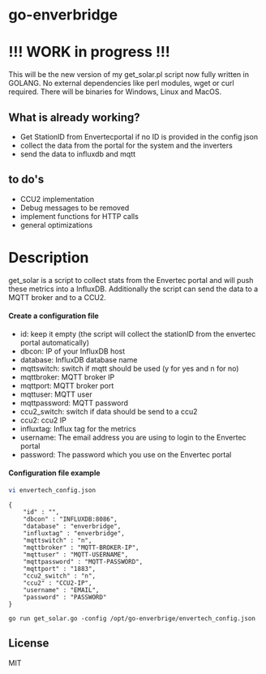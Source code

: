 # go-enverbridge

# !!! WORK in progress !!!

This will be the new version of my get_solar.pl script now fully written in GOLANG. No external dependencies like perl modules, wget or curl required. There will be binaries for Windows, Linux and MacOS.

## What is already working?

  - Get StationID from Envertecportal if no ID is provided in the config json
  - collect the data from the portal for the system and the inverters
  - send the data to influxdb and mqtt

## to do's

  - CCU2 implementation
  - Debug messages to be removed
  - implement functions for HTTP calls
  - general optimizations 

# Description

get_solar is a script to collect stats from the Envertec portal and will push these metrics into a InfluxDB. Additionally the script can send the data to a MQTT broker and to a CCU2.

#### Create a configuration file

  - id: keep it empty (the script will collect the stationID from the envertec portal automatically)
  - dbcon: IP of your InfluxDB host
  - database: InfluxDB database name
  - mqttswitch: switch if mqtt should be used (y for yes and n for no)
  - mqttbroker: MQTT broker IP
  - mqttport: MQTT broker port
  - mqttuser: MQTT user
  - mqttpassword: MQTT password
  - ccu2_switch: switch if data should be send to a ccu2
  - ccu2: ccu2 IP
  - influxtag: Influx tag for the metrics
  - username: The email address you are using to login to the Envertec portal
  - password: The password which you use on the Envertec portal

#### Configuration file example

```sh
vi envertech_config.json
```
```
{
    "id" : "",
    "dbcon" : "INFLUXDB:8086",
    "database" : "enverbridge",
    "influxtag" : "enverbridge",
    "mqttswitch" : "n",
    "mqttbroker" : "MQTT-BROKER-IP",
    "mqttuser" : "MQTT-USERNAME",
    "mqttpassword" : "MQTT-PASSWORD",
    "mqttport" : "1883",
    "ccu2_switch" : "n",
    "ccu2" : "CCU2-IP",
    "username" : "EMAIL",
    "password" : "PASSWORD"
}
```

```
go run get_solar.go -config /opt/go-enverbrige/envertech_config.json
```

License
----

MIT

